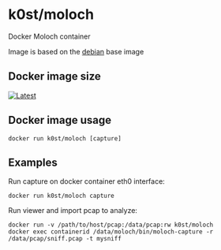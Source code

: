 # k0st/moloch

Docker Moloch container

Image is based on the [debian](https://registry.hub.docker.com/u/debian/) base image

## Docker image size

[![Latest](https://badge.imagelayers.io/k0st/moloch.svg)](https://imagelayers.io/?images=k0st/moloch:latest 'latest')

## Docker image usage

```
docker run k0st/moloch [capture]
```

## Examples

Run capture on docker container eth0 interface:

```
docker run k0st/moloch capture
```

Run viewer and import pcap to analyze:

```
docker run -v /path/to/host/pcap:/data/pcap:rw k0st/moloch
docker exec containerid /data/moloch/bin/moloch-capture -r /data/pcap/sniff.pcap -t mysniff
```
